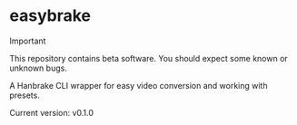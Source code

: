 # easybrake

> [!IMPORTANT]
> This repository contains beta software. You should expect some known or unknown bugs.

A Hanbrake CLI wrapper for easy video conversion and working with presets.

Current version: v0.1.0

